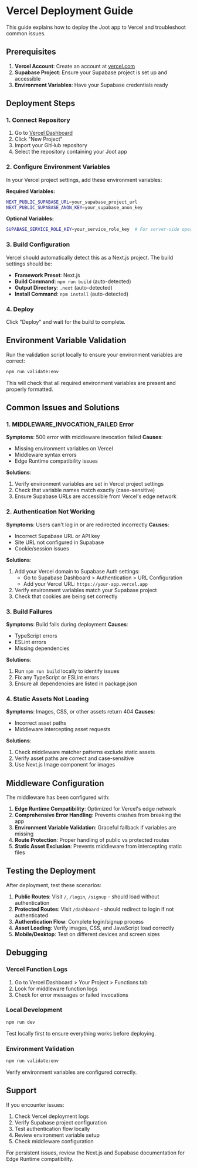 # Vercel Deployment Guide

This guide explains how to deploy the Joot app to Vercel and troubleshoot common issues.

## Prerequisites

1. **Vercel Account**: Create an account at [vercel.com](https://vercel.com)
2. **Supabase Project**: Ensure your Supabase project is set up and accessible
3. **Environment Variables**: Have your Supabase credentials ready

## Deployment Steps

### 1. Connect Repository
1. Go to [Vercel Dashboard](https://vercel.com/dashboard)
2. Click "New Project"
3. Import your GitHub repository
4. Select the repository containing your Joot app

### 2. Configure Environment Variables
In your Vercel project settings, add these environment variables:

**Required Variables:**
```bash
NEXT_PUBLIC_SUPABASE_URL=your_supabase_project_url
NEXT_PUBLIC_SUPABASE_ANON_KEY=your_supabase_anon_key
```

**Optional Variables:**
```bash
SUPABASE_SERVICE_ROLE_KEY=your_service_role_key  # For server-side operations
```

### 3. Build Configuration
Vercel should automatically detect this as a Next.js project. The build settings should be:
- **Framework Preset**: Next.js
- **Build Command**: `npm run build` (auto-detected)
- **Output Directory**: `.next` (auto-detected)
- **Install Command**: `npm install` (auto-detected)

### 4. Deploy
Click "Deploy" and wait for the build to complete.

## Environment Variable Validation

Run the validation script locally to ensure your environment variables are correct:

```bash
npm run validate:env
```

This will check that all required environment variables are present and properly formatted.

## Common Issues and Solutions

### 1. MIDDLEWARE_INVOCATION_FAILED Error

**Symptoms**: 500 error with middleware invocation failed
**Causes**: 
- Missing environment variables on Vercel
- Middleware syntax errors
- Edge Runtime compatibility issues

**Solutions**:
1. Verify environment variables are set in Vercel project settings
2. Check that variable names match exactly (case-sensitive)
3. Ensure Supabase URLs are accessible from Vercel's edge network

### 2. Authentication Not Working

**Symptoms**: Users can't log in or are redirected incorrectly
**Causes**:
- Incorrect Supabase URL or API key
- Site URL not configured in Supabase
- Cookie/session issues

**Solutions**:
1. Add your Vercel domain to Supabase Auth settings:
   - Go to Supabase Dashboard > Authentication > URL Configuration
   - Add your Vercel URL: `https://your-app.vercel.app`
2. Verify environment variables match your Supabase project
3. Check that cookies are being set correctly

### 3. Build Failures

**Symptoms**: Build fails during deployment
**Causes**:
- TypeScript errors
- ESLint errors
- Missing dependencies

**Solutions**:
1. Run `npm run build` locally to identify issues
2. Fix any TypeScript or ESLint errors
3. Ensure all dependencies are listed in package.json

### 4. Static Assets Not Loading

**Symptoms**: Images, CSS, or other assets return 404
**Causes**:
- Incorrect asset paths
- Middleware intercepting asset requests

**Solutions**:
1. Check middleware matcher patterns exclude static assets
2. Verify asset paths are correct and case-sensitive
3. Use Next.js Image component for images

## Middleware Configuration

The middleware has been configured with:

1. **Edge Runtime Compatibility**: Optimized for Vercel's edge network
2. **Comprehensive Error Handling**: Prevents crashes from breaking the app
3. **Environment Variable Validation**: Graceful fallback if variables are missing
4. **Route Protection**: Proper handling of public vs protected routes
5. **Static Asset Exclusion**: Prevents middleware from intercepting static files

## Testing the Deployment

After deployment, test these scenarios:

1. **Public Routes**: Visit `/`, `/login`, `/signup` - should load without authentication
2. **Protected Routes**: Visit `/dashboard` - should redirect to login if not authenticated
3. **Authentication Flow**: Complete login/signup process
4. **Asset Loading**: Verify images, CSS, and JavaScript load correctly
5. **Mobile/Desktop**: Test on different devices and screen sizes

## Debugging

### Vercel Function Logs
1. Go to Vercel Dashboard > Your Project > Functions tab
2. Look for middleware function logs
3. Check for error messages or failed invocations

### Local Development
```bash
npm run dev
```
Test locally first to ensure everything works before deploying.

### Environment Validation
```bash
npm run validate:env
```
Verify environment variables are configured correctly.

## Support

If you encounter issues:

1. Check Vercel deployment logs
2. Verify Supabase project configuration
3. Test authentication flow locally
4. Review environment variable setup
5. Check middleware configuration

For persistent issues, review the Next.js and Supabase documentation for Edge Runtime compatibility.